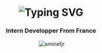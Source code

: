 <h1 align="center">
<img src="https://readme-typing-svg.herokuapp.com?font=Press+Start+2P&pause=1000&color=000000&width=435&center=true&lines=Hi+Everyone!%F0%9F%91%8B;I'm+Amine+Fajry;Nice+to+meet+you%E2%9C%8C%EF%B8%8F" alt="Typing SVG" />
</h1>
<h3 align="center">Intern Developper From France</h3>
<p align="center" >&nbsp;<img align="center" src="https://github-readme-stats.vercel.app/api?username=aminefjr&show_icons=true&locale=en" alt="aminefjr" /></p
